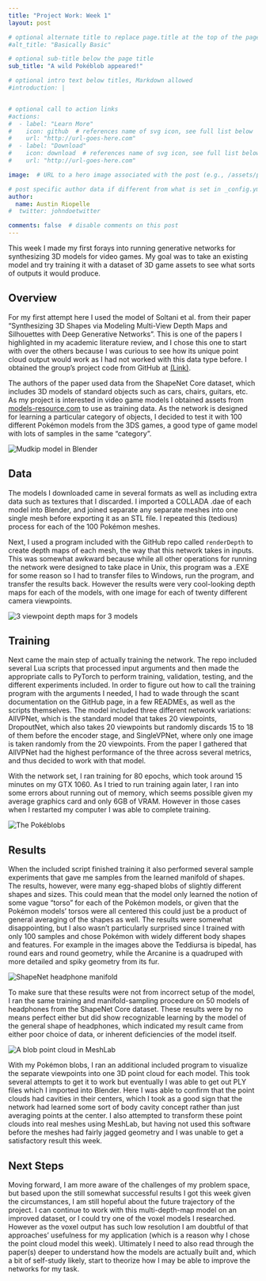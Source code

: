```yaml
---
title: "Project Work: Week 1"
layout: post

# optional alternate title to replace page.title at the top of the page
#alt_title: "Basically Basic"

# optional sub-title below the page title
sub_title: "A wild Pokéblob appeared!"

# optional intro text below titles, Markdown allowed
#introduction: |


# optional call to action links
#actions:
#  - label: "Learn More"
#    icon: github  # references name of svg icon, see full list below
#    url: "http://url-goes-here.com"
#  - label: "Download"
#    icon: download  # references name of svg icon, see full list below
#    url: "http://url-goes-here.com"

image:  # URL to a hero image associated with the post (e.g., /assets/page-pic.jpg)

# post specific author data if different from what is set in _config.yml
author:
  name: Austin Riopelle
#  twitter: johndoetwitter

comments: false  # disable comments on this post
---
```

This week I made my first forays into running generative networks for synthesizing 3D models for video games. My goal was to take an existing model and try training it with a dataset of 3D game assets to see what sorts of outputs it would produce.

## Overview


For my first attempt here I used the model of Soltani et al. from their paper “Synthesizing 3D Shapes via Modeling Multi-View Depth Maps and Silhouettes with Deep Generative Networks”. This is one of the papers I highlighted in my academic literature review, and I chose this one to start with over the others because I was curious to see how its unique point cloud output would work as I had not worked with this data type before. I obtained the group’s project code from GitHub at [(Link)](https://github.com/Amir-Arsalan/Synthesize3DviaDepthOrSil).

The authors of the paper used data from the ShapeNet Core dataset, which includes 3D models of standard objects such as cars, chairs, guitars, etc. As my project is interested in video game models I obtained assets from [models-resource.com](https://www.models-resource.com/) to use as training data. As the network is designed for learning a particular category of objects, I decided to test it with 100 different Pokémon models from the 3DS games, a good type of game model with lots of samples in the same “category”.

![Mudkip model in Blender](http://riopelle.me/pics/rodin/mudkip.png)

## Data

The models I downloaded came in several formats as well as including extra data such as textures that I discarded. I imported a COLLADA .dae of each model into Blender, and joined separate any separate meshes into one single mesh before exporting it as an STL file. I repeated this (tedious) process for each of the 100 Pokémon meshes.

Next, I used a program included with the GitHub repo called `renderDepth` to create depth maps of each mesh, the way that this network takes in inputs. This was somewhat awkward because while all other operations for running the network were designed to take place in Unix, this program was a .EXE for some reason so I had to transfer files to Windows, run the program, and transfer the results back. However the results were very cool-looking depth maps for each of the models, with one image for each of twenty different camera viewpoints.

![3 viewpoint depth maps for 3 models](http://riopelle.me/pics/rodin/pokemon1.png)

## Training

Next came the main step of actually training the network. The repo included several Lua scripts that processed input arguments and then made the appropriate calls to PyTorch to perform training, validation, testing, and the different experiments included. In order to figure out how to call the training program with the arguments I needed, I had to wade through the scant documentation on the GitHub page, in a few READMEs, as well as the scripts themselves. The model included three different network variations: AllVPNet, which is the standard model that takes 20 viewpoints, DropoutNet, which also takes 20 viewpoints but randomly discards 15 to 18 of them before the encoder stage, and SingleVPNet, where only one image is taken randomly from the 20 viewpoints. From the paper I gathered that AllVPNet had the highest performance of the three across several metrics, and thus decided to work with that model.

With the network set, I ran training for 80 epochs, which took around 15 minutes on my GTX 1060. As I tried to run training again later, I ran into some errors about running out of memory, which seems possible given my average graphics card and only 6GB of VRAM. However in those cases when I restarted my computer I was able to complete training.

![The Pokéblobs](http://riopelle.me/pics/rodin/VP-0.png)

## Results

When the included script finished training it also performed several sample experiments that gave me samples from the learned manifold of shapes. The results, however, were many egg-shaped blobs of slightly different shapes and sizes. This could mean that the model only learned the notion of some vague “torso” for each of the Pokémon models, or given that the Pokémon models’ torsos were all centered this could just be a product of general averaging of the shapes as well. The results were somewhat disappointing, but I also wasn’t particularly surprised since I trained with only 100 samples and chose Pokémon with widely different body shapes and features. For example in the images above the Teddiursa is bipedal, has round ears and round geometry, while the Arcanine is a quadruped with more detailed and spiky geometry from its fur.

![ShapeNet headphone manifold](http://riopelle.me/pics/rodin/VP-0-Headphones.png)

To make sure that these results were not from incorrect setup of the model, I ran the same training and manifold-sampling procedure on 50 models of headphones from the ShapeNet Core dataset. These results were by no means perfect either but did show recognizable learning by the model of the general shape of headphones, which indicated my result came from either poor choice of data, or inherent deficiencies of the model itself.

![A blob point cloud in MeshLab](http://riopelle.me/pics/rodin/points1.png)

With my Pokémon blobs, I ran an additional included program to visualize the separate viewpoints into one 3D point cloud for each model. This took several attempts to get it to work but eventually I was able to get out PLY files which I imported into Blender. Here I was able to confirm that the point clouds had cavities in their centers, which I took as a good sign that the network had learned some sort of body cavity concept rather than just averaging points at the center. I also attempted to transform these point clouds into real meshes using MeshLab, but having not used this software before the meshes had fairly jagged geometry and I was unable to get a satisfactory result this week.

## Next Steps

Moving forward, I am more aware of the challenges of my problem space, but based upon the still somewhat successful results I got this week given the circumstances, I am still hopeful about the future trajectory of the project. I can continue to work with this multi-depth-map model on an improved dataset, or I could try one of the voxel models I researched. However as the voxel output has such low resolution I am doubtful of that approaches’ usefulness for my application (which is a reason why I chose the point cloud model this week). Ultimately I need to also read through the paper(s) deeper to understand how the models are actually built and, which a bit of self-study likely, start to theorize how I may be able to improve the networks for my task.
